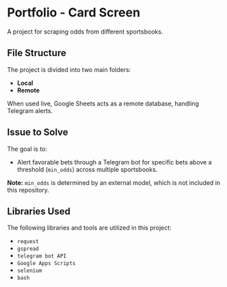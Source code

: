 # Portfolio - Card Screen

A project for scraping odds from different sportsbooks.

## File Structure

The project is divided into two main folders:
- **Local**
- **Remote**

When used live, Google Sheets acts as a remote database, handling Telegram alerts.

## Issue to Solve

The goal is to:
- Alert favorable bets through a Telegram bot for specific bets above a threshold (`min_odds`) across multiple sportsbooks.

**Note:** `min_odds` is determined by an external model, which is not included in this repository.

## Libraries Used

The following libraries and tools are utilized in this project:
- `request`
- `gspread`
- `telegram bot API`
- `Google Apps Scripts`
- `selenium`
- `bash`
